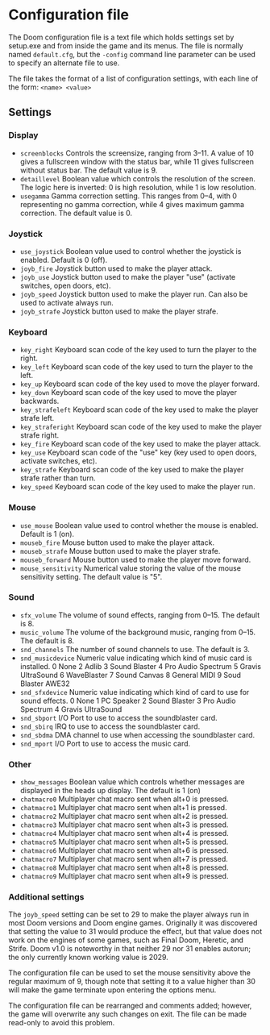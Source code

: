 # Configuration file

The Doom configuration file is a text file which holds settings set by setup.exe and from inside the game and its menus.
The file is normally named `default.cfg`, but the `-config` command line parameter can be used to specify an alternate file to use.

The file takes the format of a list of configuration settings, with each line of the form: `<name> <value>`

## Settings

### Display

* `screenblocks`
  Controls the screensize, ranging from 3–11. A value of 10 gives a fullscreen window with the status bar, while 11 gives fullscreen without status bar. The default value is 9.
* `detaillevel`
  Boolean value which controls the resolution of the screen. The logic here is inverted: 0 is high resolution, while 1 is low resolution.
* `usegamma`
  Gamma correction setting. This ranges from 0–4, with 0 representing no gamma correction, while 4 gives maximum gamma correction. The default value is 0.

### Joystick

* `use_joystick`
  Boolean value used to control whether the joystick is enabled. Default is 0 (off).
* `joyb_fire`
  Joystick button used to make the player attack.
* `joyb_use`
  Joystick button used to make the player "use" (activate switches, open doors, etc).
* `joyb_speed`
  Joystick button used to make the player run. Can also be used to activate always run.
* `joyb_strafe`
  Joystick button used to make the player strafe.

### Keyboard

* `key_right`
  Keyboard scan code of the key used to turn the player to the right.
* `key_left`
  Keyboard scan code of the key used to turn the player to the left.
* `key_up`
  Keyboard scan code of the key used to move the player forward.
* `key_down`
  Keyboard scan code of the key used to move the player backwards.
* `key_strafeleft`
  Keyboard scan code of the key used to make the player strafe left.
* `key_straferight`
  Keyboard scan code of the key used to make the player strafe right.
* `key_fire`
  Keyboard scan code of the key used to make the player attack.
* `key_use`
  Keyboard scan code of the "use" key (key used to open doors, activate switches, etc).
* `key_strafe`
  Keyboard scan code of the key used to make the player strafe rather than turn.
* `key_speed`
  Keyboard scan code of the key used to make the player run.

### Mouse

* `use_mouse`
  Boolean value used to control whether the mouse is enabled. Default is 1 (on).
* `mouseb_fire`
  Mouse button used to make the player attack.
* `mouseb_strafe`
  Mouse button used to make the player strafe.
* `mouseb_forward`
  Mouse button used to make the player move forward.
* `mouse_sensitivity`
  Numerical value storing the value of the mouse sensitivity setting. The default value is "5".

### Sound

* `sfx_volume`
  The volume of sound effects, ranging from 0–15. The default is 8.
* `music_volume`
  The volume of the background music, ranging from 0–15. The default is 8.
* `snd_channels`
  The number of sound channels to use. The default is 3.
* `snd_musicdevice`
  Numeric value indicating which kind of music card is installed.
  0 None
  2 Adlib
  3 Sound Blaster
  4 Pro Audio Spectrum
  5 Gravis UltraSound
  6 WaveBlaster
  7 Sound Canvas
  8 General MIDI
  9 Soud Blaster AWE32
* `snd_sfxdevice`
  Numeric value indicating which kind of card to use for sound effects.
  0  None
  1  PC Speaker
  2  Sound Blaster
  3  Pro Audio Spectrum
  4  Gravis UltraSound
* `snd_sbport`
  I/O Port to use to access the soundblaster card.
* `snd_sbirq`
  IRQ to use to access the soundblaster card.
* `snd_sbdma`
  DMA channel to use when accessing the soundblaster card.
* `snd_mport`
  I/O Port to use to access the music card.

### Other

* `show_messages`
  Boolean value which controls whether messages are displayed in the heads up display. The default is 1 (on)
* `chatmacro0`
  Multiplayer chat macro sent when alt+0 is pressed.
* `chatmacro1`
  Multiplayer chat macro sent when alt+1 is pressed.
* `chatmacro2`
  Multiplayer chat macro sent when alt+2 is pressed.
* `chatmacro3`
  Multiplayer chat macro sent when alt+3 is pressed.
* `chatmacro4`
  Multiplayer chat macro sent when alt+4 is pressed.
* `chatmacro5`
  Multiplayer chat macro sent when alt+5 is pressed.
* `chatmacro6`
  Multiplayer chat macro sent when alt+6 is pressed.
* `chatmacro7`
  Multiplayer chat macro sent when alt+7 is pressed.
* `chatmacro8`
  Multiplayer chat macro sent when alt+8 is pressed.
* `chatmacro9`
  Multiplayer chat macro sent when alt+9 is pressed.

### Additional settings

The `joyb_speed` setting can be set to 29 to make the player always run in most Doom versions and Doom engine games. Originally it was discovered that setting the value to 31 would produce the effect, but that value does not work on the engines of some games, such as Final Doom, Heretic, and Strife. Doom v1.0 is noteworthy in that neither 29 nor 31 enables autorun; the only currently known working value is 2029.

The configuration file can be used to set the mouse sensitivity above the regular maximum of 9, though note that setting it to a value higher than 30 will make the game terminate upon entering the options menu.

The configuration file can be rearranged and comments added; however, the game will overwrite any such changes on exit. The file can be made read-only to avoid this problem.
